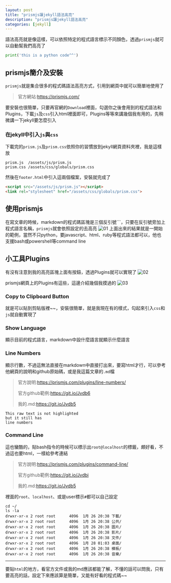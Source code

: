 ```yaml
---
layout: post
title: "prismjs讓jekyll語法高亮"
description: "prismjs讓jekyll語法高亮"
categories: [jekyll]
---
```


語法高亮就是像這樣，可以依照特定的程式語言標示不同顏色，透過`prismjs`就可以自動幫我們高亮了

```python
print('this is a python code^^')
```
<!--more-->

## prismjs簡介及安裝
`prismjs`就是集合很多的程式碼語法高亮方式，引用到網頁中就可以簡單地使用了
> 官方網站:<https://prismjs.com/>

要安裝也很簡單，只要再官網的`Download`裡面，勾選你之後會用到的程式語法和Plugins，下載`js`及`css`引入html裡面即可，Plugins等等來講幾個我有用的，先稍微講一下jekyll要怎麼引入

### 在jekyll中引入`js`與`css`
下載完的`prism.js`及`prism.css`依照你的習慣放到jekyll網頁資料夾裡，我是這樣放
```
prism.js  /assets/js/prism.js
prism.css /assets/css/globals/prism.css
```
然後在`footer.html`中引入這兩個檔案，安裝就完成了
```html
<script src="/assets/js/prism.js"></script>
<link rel="stylesheet" href="/assets/css/globals/prism.css">
```

## 使用prismjs
在寫文章的時候，markdown的程式碼區塊是三個反引號```，只要在反引號旁加上程式語言名稱，`prismjs`就會依照設定的去高亮
![01](/attachments/2020-04-02-prismjs-in-jekyll.md/01.png)
上面出來的結果就是一開始的範例，當然不只python，要javascript、html、ruby等程式語法都可以，他也支援bash或powershell等command line

## 小工具Plugins
有沒有注意到我的高亮區塊上面有按鈕，透過Plugins就可以實現了
![02](/attachments/2020-04-02-prismjs-in-jekyll.md/02.png)

prismjs網頁上的Plugins有這些，這邊介紹幾個我摸過的
![03](/attachments/2020-04-02-prismjs-in-jekyll.md/03.png)

### Copy to Clipboard Button
就是可以貼到剪貼版裡~~，安裝很簡單，就是我現在有的樣式，勾起來引入`css`和`js`就自動實現了

### Show Language
顯示目前的程式語言，markdown中設什麼語言就顯示什麼語言

### Line Numbers
顯示行數，不過這無法直接在markdown中直接打出來，要寫html才行，可以參考他網頁的說明和github原始碼，或是我這篇文章的`.md`檔
>官方說明:<https://prismjs.com/plugins/line-numbers/>
> 
>官方github範例:<https://git.io/Jvdb6>
> 
>我的.md:<https://git.io/Jvdb5>

<pre class="language-none line-numbers"><code>This raw text is not highlighted
but it still has
line numbers</code></pre>

### Command Line
這也蠻酷的，貼bash指令的時候可以標示出`root@localhost`的標籤，頗好看，不過這也要html，一樣給參考連結
>官方說明:<https://prismjs.com/plugins/command-line/>
>
>官方github範例:<https://git.io/Jvdbi>
>
>我的.md:<https://git.io/Jvdb5>

裡面的`root`、`localhost`、或是user標示`#`都可以自己設定

<pre class="command-line" data-user="root" data-host="localhost" data-output="3-10"><code class="language-bash" >cd ~/
ls -la
drwxr-xr-x 2 root root      4096  1月 26 20:38 下載/
drwxr-xr-x 2 root root      4096  1月 26 20:38 公共/
drwxr-xr-x 2 root root      4096  1月 26 20:38 圖片/
drwxr-xr-x 2 root root      4096  1月 26 20:38 影片/
drwxr-xr-x 2 root root      4096  1月 26 20:38 文件/
drwxr-xr-x 2 root root      4096  1月 28 01:03 桌面/
drwxr-xr-x 2 root root      4096  1月 26 20:38 模板/
drwxr-xr-x 2 root root      4096  1月 26 20:38 音樂/</code></pre>

- - -
要貼`html`的地方，看官方文件或我的md應該都能了解，不懂的話可以問我，只有要高亮的話，設定下來應該算是簡單，又能有好看的程式碼~~

